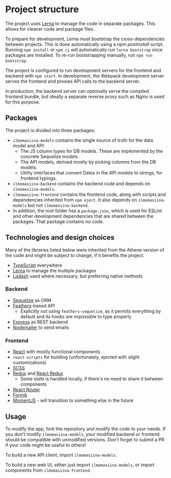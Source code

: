 # Project structure

The project uses [Lerna](https://lerna.js.org/) to manage the code in separate packages. This allows for cleaner code
and package files.

To prepare for development, Lerna must bootstrap the cross-dependencies between projects. This is done automatically
using a npm *postinstall* script. Running `npm install` or `npm ci` will automatically run `lerna bootstrap` once
packages are installed. To re-run bootstrapping manually, run `npm run bootstrap`.

The project is configured to run development servers for the frontend and backend with `npm start`. In development, the
Webpack development server serves the frontend and proxies API calls to the backend server.

In production, the backend server can optionally serve the compiled frontend bundle, but ideally a separate reverse
proxy such as Nginx is used for this purpose.

## Packages

The project is divided into three packages:

- `ilmomasiina-models` contains the single source of truth for the data model and API:
    - The JS column types for DB models. These are implemented by the concrete Sequelize models.
    - The API models, derived mostly by picking columns from the DB models.
    - Utility interfaces that convert Dates in the API models to strings, for frontend typings.
- `ilmomasiina-backend` contains the backend code and depends on `ilmomasiina-models`.
- `ilmomasiina-frontend` contains the frontend code, along with scripts and dependencies inherited from `npm eject`.
  It also depends on `ilmomasiina-models` but not `ilmomasiina-backend`.
- In addition, the root folder has a `package.json`, which is used for ESLint and other development dependencies
  that are shared between the packages. That package contains no code.

## Technologies and design choices

Many of the libraries listed below were inherited from the Athene version of the code and might be subject to change,
if it benefits the project.

- [TypeScript](https://www.typescriptlang.org/) everywhere
- [Lerna](https://lerna.js.org/) to manage the multiple packages
- [Lodash](https://lodash.com/) used where necessary, but preferring native methods

### Backend

- [Sequelize](https://sequelize.org/master/) as ORM
- [Feathers](https://docs.feathersjs.com/)-based API
    - Explicitly *not* using `feathers-sequelize`, as it permits everything by default and its hooks are impossible
      to type properly
- [Express](https://expressjs.com/) as REST backend
- [Nodemailer](https://nodemailer.com/about/) to send emails

### Frontend

- [React](https://reactjs.org/) with mostly functional components
- `react-scripts` for building (unfortunately, ejected with slight customizations)
- [SCSS](https://sass-lang.com/)
- [Redux](https://redux.js.org/) and [React Redux](https://react-redux.js.org/)
    - Some state is handled locally, if there's no need to share it between components
- [React Router](https://reactrouter.com/)
- [Formik](https://formik.org/)
- [MomentJS](https://momentjs.com/) - will transition to something else in the future

## Usage

To modify the app, fork the repository and modify the code to your needs. If you don't modify `ilmomasiina-models`,
your modified backend or frontend should be compatible with unmodified versions.
Don't forget to submit a PR if your code might be useful to others!

To build a new API client, import `ilmomasiina-models`.

To build a new web UI, either just import `ilmomasiina-models`, or import components from `ilmomasiina-frontend`.
